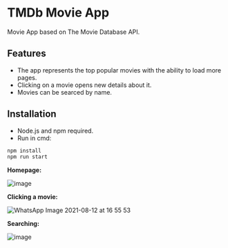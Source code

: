 # TMDb Movie App
Movie App based on The Movie Database API.

## Features
- The app represents the top popular movies with the ability to load more pages.
- Clicking on a movie opens new details about it.
- Movies can be searced by name.

## Installation
- Node.js and npm required.
- Run in cmd:
```bash
npm install
npm run start
```



**Homepage:**

![image](https://user-images.githubusercontent.com/65910246/129472881-114b2e7e-b61e-4a5f-a32f-b77d61d9aa63.png)

**Clicking a movie:**

![WhatsApp Image 2021-08-12 at 16 55 53](https://user-images.githubusercontent.com/65910246/129472913-73e446d0-0afe-47ac-b4cb-e31e24b8da6d.jpeg)

**Searching:**

![image](https://user-images.githubusercontent.com/65910246/129440454-1e0c54b6-61a3-4982-b356-d03ab69ee3bf.png)


